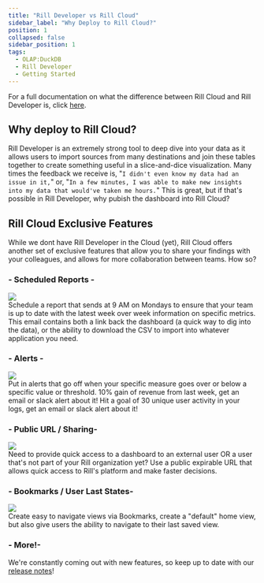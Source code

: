 ```yaml
---
title: "Rill Developer vs Rill Cloud"
sidebar_label: "Why Deploy to Rill Cloud?"
position: 1
collapsed: false
sidebar_position: 1
tags:
  - OLAP:DuckDB
  - Rill Developer
  - Getting Started
---
```


For a full documentation on what the difference between Rill Cloud and Rill Developer is, click [here](/concepts/developerVsCloud). 


## Why deploy to Rill Cloud?

Rill Developer is an extremely strong tool to deep dive into your data as it allows users to import sources from many destinations and join these tables together to create something useful in a slice-and-dice visualization. Many times the feedback we receive is, "`I didn't even know my data had an issue in it,`" or, "`In a few minutes, I was able to make new insights into my data that would've taken me hours.`" This is great, but if that's possible in Rill Developer, why pubish the dashboard into Rill Cloud? 



## Rill Cloud Exclusive Features

While we dont have Rill Developer in the Cloud (yet), Rill Cloud offers another set of exclusive features that allow you to share your findings with your colleagues, and allows for more collaboration between teams. How so? 

### - **Scheduled Reports** - 

<img src = '/img/tutorials/205/scheduled-report.png' class='rounded-gif' />
<br />
Schedule a report that sends at 9 AM on Mondays to ensure that your team is up to date with the latest week over week information on specific metrics. This email contains both a link back the dashboard (a quick way to dig into the data), or the ability to download the CSV to import into whatever application you need.

### - **Alerts** -

<img src = '/img/tutorials/205/alert.png' class='rounded-gif' />
<br />
Put in alerts that go off when your specific measure goes over or below a specific value or threshold. 10% gain of revenue from last week, get an email or slack alert about it! Hit a goal of 30 unique user activity in your logs, get an email or slack alert about it! 

### - **Public URL / Sharing**-

<img src = '/img/tutorials/205/public-url.png' class='rounded-gif' />
<br />
Need to provide quick access to a dashboard to an external user OR a user that's not part of your Rill organization yet? Use a public expirable URL that allows quick access to Rill's platform and make faster decisions.

### - **Bookmarks / User Last States**-
<img src = '/img/tutorials/205/bookmarks.png' class='rounded-gif' />
<br />
Create easy to navigate views via Bookmarks, create a "default" home view, but also give users the ability to navigate to their last saved view. 

### - **More!**-
We're constantly coming out with new features, so keep up to date with our [release notes](/notes)!
